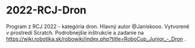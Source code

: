 # 2022-RCJ-Dron

Program z RCJ 2022 - kategória dron. Hlavný autor @Janiskooo.
Vytvorené v prostredí Scratch. Podrobnejšie inštrukcie a zadanie na https://wiki.robotika.sk/robowiki/index.php?title=RoboCup_Junior_-_Dron .

